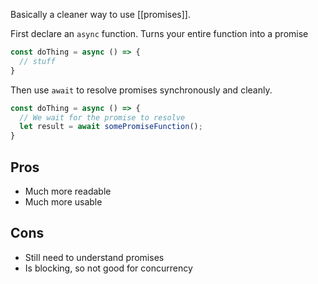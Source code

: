 Basically a cleaner way to use [[promises]].

First declare an `async` function. Turns your entire function into a promise
```js
const doThing = async () => {
  // stuff
}
```

Then use `await` to resolve promises synchronously and cleanly.
```js
const doThing = async () => {
  // We wait for the promise to resolve
  let result = await somePromiseFunction();
}
```

## Pros
- Much more readable
- Much more usable

## Cons
- Still need to understand promises
- Is blocking, so not good for concurrency